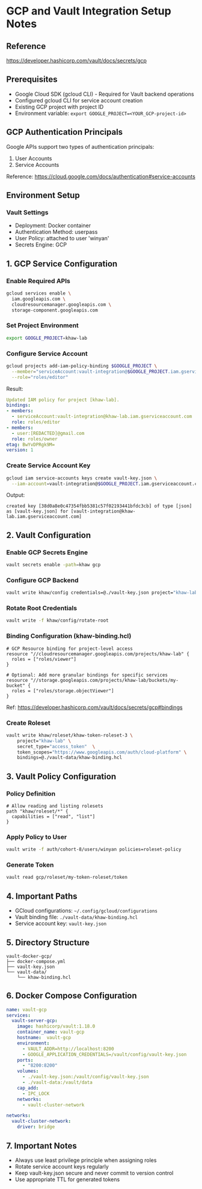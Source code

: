 # GCP and Vault Integration Setup Notes

## Reference

https://developer.hashicorp.com/vault/docs/secrets/gcp

## Prerequisites

- Google Cloud SDK (gcloud CLI) - Required for Vault backend operations
- Configured gcloud CLI for service account creation
- Existing GCP project with project ID
- Environment variable: `export GOOGLE_PROJECT=<YOUR_GCP-project-id>`

## GCP Authentication Principals

Google APIs support two types of authentication principals:
1. User Accounts
2. Service Accounts

Reference: https://cloud.google.com/docs/authentication#service-accounts

## Environment Setup

### Vault Settings
- Deployment: Docker container
- Authentication Method: userpass
- User Policy: attached to user 'winyan'
- Secrets Engine: GCP

## 1. GCP Service Configuration

### Enable Required APIs
```bash
gcloud services enable \
  iam.googleapis.com \
  cloudresourcemanager.googleapis.com \
  storage-component.googleapis.com
```

### Set Project Environment
```bash
export GOOGLE_PROJECT=khaw-lab
```

### Configure Service Account
```bash
gcloud projects add-iam-policy-binding $GOOGLE_PROJECT \
  --member="serviceAccount:vault-integration@$GOOGLE_PROJECT.iam.gserviceaccount.com" \
  --role="roles/editor"
```

Result:
```yaml
Updated IAM policy for project [khaw-lab].
bindings:
- members:
  - serviceAccount:vault-integration@khaw-lab.iam.gserviceaccount.com
  role: roles/editor
- members:
  - user:[REDACTED]@gmail.com
  role: roles/owner
etag: BwYvDPRgk9M=
version: 1
```

### Create Service Account Key
```bash
gcloud iam service-accounts keys create vault-key.json \
  --iam-account=vault-integration@$GOOGLE_PROJECT.iam.gserviceaccount.com
```

Output:
```
created key [38d0a8e0c47354fbb5381c57f02193441bfdc3cb] of type [json] as [vault-key.json] for [vault-integration@khaw-lab.iam.gserviceaccount.com]
```

## 2. Vault Configuration

### Enable GCP Secrets Engine
```bash
vault secrets enable -path=khaw gcp
```

### Configure GCP Backend
```bash
vault write khaw/config credentials=@./vault-key.json project="khaw-lab"
```

### Rotate Root Credentials
```bash
vault write -f khaw/config/rotate-root
```

### Binding Configuration (khaw-binding.hcl)
```hcl
# GCP Resource binding for project-level access
resource "//cloudresourcemanager.googleapis.com/projects/khaw-lab" {
  roles = ["roles/viewer"]
}

# Optional: Add more granular bindings for specific services
resource "//storage.googleapis.com/projects/khaw-lab/buckets/my-bucket" {
  roles = ["roles/storage.objectViewer"]
}
```
Ref: https://developer.hashicorp.com/vault/docs/secrets/gcp#bindings

### Create Roleset
```bash
vault write khaw/roleset/khaw-token-roleset-3 \
    project="khaw-lab" \
    secret_type="access_token"  \
    token_scopes="https://www.googleapis.com/auth/cloud-platform" \
    bindings=@./vault-data/khaw-binding.hcl
```

## 3. Vault Policy Configuration

### Policy Definition
```hcl
# Allow reading and listing rolesets
path "khaw/roleset/*" {
  capabilities = ["read", "list"]
}

```

### Apply Policy to User
```bash
vault write -f auth/cohort-8/users/winyan policies=roleset-policy
```

### Generate Token
```bash
vault read gcp/roleset/my-token-roleset/token
```

## 4. Important Paths
- GCloud configurations: `~/.config/gcloud/configurations`
- Vault binding file: `./vault-data/khaw-binding.hcl`
- Service account key: `vault-key.json`

## 5. Directory Structure
```
vault-docker-gcp/
├── docker-compose.yml
├── vault-key.json
└── vault-data/
    └── khaw-binding.hcl
```

## 6. Docker Compose Configuration
```yaml
name: vault-gcp
services:
  vault-server-gcp:
    image: hashicorp/vault:1.18.0
    container_name: vault-gcp
    hostname:  vault-gcp
    environment:
      - VAULT_ADDR=http://localhost:8200
      - GOOGLE_APPLICATION_CREDENTIALS=/vault/config/vault-key.json
    ports:
      - "8200:8200"
    volumes:
      - ./vault-key.json:/vault/config/vault-key.json
      - ./vault-data:/vault/data
    cap_add:
      - IPC_LOCK
    networks:
      - vault-cluster-network

networks:
  vault-cluster-network:
    driver: bridge
```

## 7. Important Notes
- Always use least privilege principle when assigning roles
- Rotate service account keys regularly
- Keep vault-key.json secure and never commit to version control
- Use appropriate TTL for generated tokens
